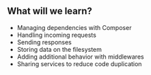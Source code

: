 ##  What will we learn?

* Managing dependencies with Composer
* Handling incoming requests
* Sending responses
* Storing data on the filesystem
* Adding additional behavior with middlewares
* Sharing services to reduce code duplication
